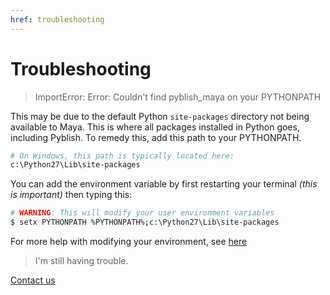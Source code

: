 ```yaml
---
href: troubleshooting
---
```


# Troubleshooting

> ImportError: Error: Couldn't find pyblish_maya on your PYTHONPATH

This may be due to the default Python `site-packages` directory not being available to Maya. This is where all packages installed in Python goes, including Pyblish. To remedy this, add this path to your PYTHONPATH.

```bash
# On Windows, this path is typically located here:
c:\Python27\Lib\site-packages
```

You can add the environment variable by first restarting your terminal *(this is important)* then typing this:

```bash
# WARNING: This will modify your user environment variables
$ setx PYTHONPATH %PYTHONPATH%;c:\Python27\Lib\site-packages
```

For more help with modifying your environment, see [here][var]

[var]: https://github.com/abstractfactory/pyblish/wiki/Adding-an-environment-variable


> I'm still having trouble.

[Contact us](mailto:marcus@abstractfactory.io)